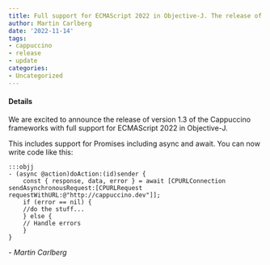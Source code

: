 ```yaml
---
title: Full support for ECMAScript 2022 in Objective-J. The release of Cappuccino 1.3!
author: Martin Carlberg
date: '2022-11-14'
tags:
- cappuccino
- release
- update
categories:
- Uncategorized
---
```



#### Details

We are excited to announce the release of version 1.3 of the Cappuccino frameworks with full support for ECMAScript 2022 in Objective-J.

This includes support for Promises including async and await. You can now write code like this:

    :::objj
	- (async @action)doAction:(id)sender {
	    const { response, data, error } = await [CPURLConnection sendAsynchronousRequest:[CPURLRequest requestWithURL:@"http://cappuccino.dev"]];
 	    if (error == nil) {
 		//do the stuff...
 	    } else {
 		// Handle errors
 	    }
 	}


_- Martin Carlberg_

